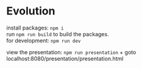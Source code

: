 # Evolution

install packages: `npm i`  
run `npm run build` to build the packages.   
for development: `npm run dev`

view the presentation: `npm run presentation` + goto localhost:8080/presentation/presentation.html
